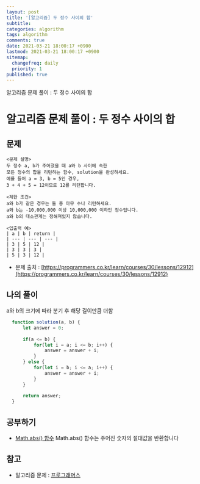 ```yaml
---
layout: post
title: '[알고리즘] 두 정수 사이의 합'
subtitle: 
categories: algorithm
tags: algorithm
comments: true
date: 2021-03-21 18:00:17 +0900
lastmod: 2021-03-21 18:00:17 +0900
sitemap:
  changefreq: daily
  priority: 1
published: true
---
```


알고리즘 문제 풀이 : 두 정수 사이의 합<br />

# 알고리즘 문제 풀이 : 두 정수 사이의 합

## 문제 
```text
<문제 설명>
두 정수 a, b가 주어졌을 때 a와 b 사이에 속한 
모든 정수의 합을 리턴하는 함수, solution을 완성하세요. 
예를 들어 a = 3, b = 5인 경우, 
3 + 4 + 5 = 12이므로 12를 리턴합니다.

<제한 조건>
a와 b가 같은 경우는 둘 중 아무 수나 리턴하세요.
a와 b는 -10,000,000 이상 10,000,000 이하인 정수입니다.
a와 b의 대소관계는 정해져있지 않습니다.

<입출력 예>
| a | b | return |
| --- | --- | --- |
| 3 | 5 | 12 |
| 3 | 3 | 3 |
| 5 | 3 | 12 |
```

* 문제 출처 : [https://programmers.co.kr/learn/courses/30/lessons/12912](https://programmers.co.kr/learn/courses/30/lessons/12912)


## 나의 풀이
a와 b의 크기에 따라 분기 후 해당 길이만큼 더함

```javascript
  function solution(a, b) {
      let answer = 0;
      
      if(a <= b) {
          for(let i = a; i <= b; i++) {
              answer = answer + i;
          }
      } else {
          for(let i = b; i <= a; i++) {
              answer = answer + i;
          }
      }
      
      return answer;
  }
```



## 공부하기
- [Math.abs() 함수](https://developer.mozilla.org/ko/docs/Web/JavaScript/Reference/Global_Objects/Math/abs)
Math.abs() 함수는 주어진 숫자의 절대값을 반환합니다



## 참고
- 알고리즘 문제 : [프로그래머스](https://programmers.co.kr)
